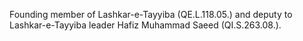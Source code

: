  Founding member of Lashkar-e-Tayyiba (QE.L.118.05.) and deputy to
Lashkar-e-Tayyiba leader Hafiz Muhammad Saeed (QI.S.263.08.).
